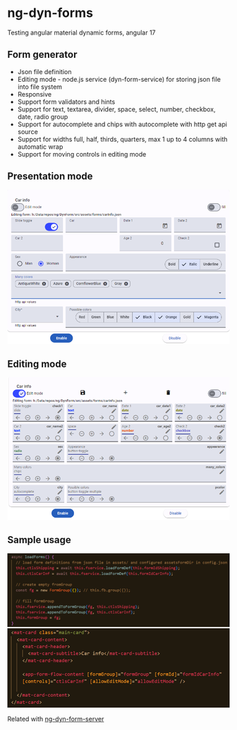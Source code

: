 # ng-dyn-forms
Testing angular material dynamic forms, angular 17


## Form generator
* Json file definition
* Editing mode - node.js service (dyn-form-service) for storing json file into file system
* Responsive
* Support form validators and hints
* Support for text, textarea, divider, space, select, number, checkbox, date, radio group
* Support for autocomplete and chips with autocomplete with http get api source
* Support for widths full, half, thirds, quarters, max 1 up to 4 columns with automatic wrap
* Support for moving controls in editing mode


## Presentation mode
![alt text](images/f1.png)

## Editing mode
![alt text](images/f2.png)

## Sample usage
![alt text](images/code.png)
![alt text](images/codehtml.png)

Related with [ng-dyn-form-server](https://github.com/b-mi/ng-dyn-form-server)
